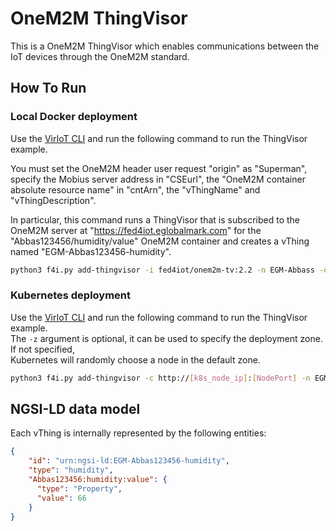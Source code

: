 # OneM2M ThingVisor
This is a OneM2M ThingVisor which enables communications between the IoT devices through the OneM2M standard.

## How To Run

### Local Docker deployment

Use the [VirIoT CLI](../../../Doc/CLI%20Usage%20Example.md) and run the following command to run the ThingVisor example.

You must set the OneM2M header user request "origin" as "Superman", specify the Mobius server address in "CSEurl", 
the "OneM2M container absolute resource name" in "cntArn", the "vThingName" and "vThingDescription".

In particular, this command runs a ThingVisor that is subscribed to the OneM2M server at "https://fed4iot.eglobalmark.com" 
for the "Abbas123456/humidity/value" OneM2M container and creates a vThing named "EGM-Abbas123456-humidity".

```bash
python3 f4i.py add-thingvisor -i fed4iot/onem2m-tv:2.2 -n EGM-Abbass -d "OneM2M data from EGM Abbass sensor" -p '{"CSEurl":"https://fed4iot.eglobalmark.com","origin":"Superman","cntArn":"Abbas123456/humidity/value","vThingName":"EGM-Abbas123456-humidity","vThingDescription":"OneM2M humidity data from EGM Abbass sensor"}'  
```

### Kubernetes deployment

Use the [VirIoT CLI](../../../Doc/CLI%20Usage%20Example.md) and run the following command to run the ThingVisor example.  
The `-z` argument is optional, it can be used to specify the deployment zone. If not specified,   
Kubernetes will randomly choose a node in the default zone.

```bash
python3 f4i.py add-thingvisor -c http://[k8s_node_ip]:[NodePort] -n EGM-Abbass -d "OneM2M data from EGM Abbass sensor" -p '{"CSEurl":"https://fed4iot.eglobalmark.com","origin":"Superman","cntArn":"Abbas123456/humidity/value","vThingName":"EGM-Abbas123456-humidity","vThingDescription":"OneM2M humidity data from EGM Abbass sensor"}' -y "../yaml/thingVisor-oneM2M.yaml" -z Japan  
```

## NGSI-LD data model
Each vThing is internally represented by the following entities:

```json
{
    "id": "urn:ngsi-ld:EGM-Abbas123456-humidity",
    "type": "humidity",
    "Abbas123456:humidity:value": {
      "type": "Property", 
      "value": 66
    }
}
```